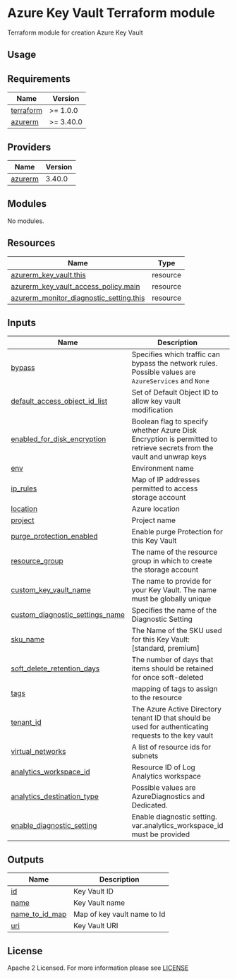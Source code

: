 # Azure Key Vault Terraform module
Terraform module for creation Azure Key Vault

## Usage

<!-- BEGIN_TF_DOCS -->
## Requirements

| Name                                                                      | Version   |
| ------------------------------------------------------------------------- | --------- |
| <a name="requirement_terraform"></a> [terraform](#requirement\_terraform) | >= 1.0.0  |
| <a name="requirement_azurerm"></a> [azurerm](#requirement\_azurerm)       | >= 3.40.0 |

## Providers

| Name                                                          | Version |
| ------------------------------------------------------------- | ------- |
| <a name="provider_azurerm"></a> [azurerm](#provider\_azurerm) | 3.40.0  |

## Modules

No modules.

## Resources

| Name                                                                                                                                                  | Type     |
| ----------------------------------------------------------------------------------------------------------------------------------------------------- | -------- |
| [azurerm_key_vault.this](https://registry.terraform.io/providers/hashicorp/azurerm/latest/docs/resources/key_vault)                                   | resource |
| [azurerm_key_vault_access_policy.main](https://registry.terraform.io/providers/hashicorp/azurerm/latest/docs/resources/key_vault_access_policy)       | resource |
| [azurerm_monitor_diagnostic_setting.this](https://registry.terraform.io/providers/hashicorp/azurerm/latest/docs/resources/monitor_diagnostic_setting) | resource |

## Inputs

| Name                                                                                                                                  | Description                                                                                                           | Type           | Default                                | Required |
| ------------------------------------------------------------------------------------------------------------------------------------- | --------------------------------------------------------------------------------------------------------------------- | -------------- | -------------------------------------- | :------: |
| <a name="input_bypass"></a> [bypass](#input\_bypass)                                                                                  | Specifies which traffic can bypass the network rules. Possible values are `AzureServices` and `None`                  | `set(string)`  | <pre>[<br>  "AzureServices"<br>]</pre> |    no    |
| <a name="input_default_access_object_id_list"></a> [default\_access\_object\_id\_list](#input\_default\_access\_object\_id\_list)     | Set of Default Object ID to allow key vault modification                                                              | `set(string)`  | n/a                                    |   yes    |
| <a name="input_enabled_for_disk_encryption"></a> [enabled\_for\_disk\_encryption](#input\_enabled\_for\_disk\_encryption)             | Boolean flag to specify whether Azure Disk Encryption is permitted to retrieve secrets from the vault and unwrap keys | `bool`         | `true`                                 |    no    |
| <a name="input_env"></a> [env](#input\_env)                                                                                           | Environment name                                                                                                      | `string`       | n/a                                    |   yes    |
| <a name="input_ip_rules"></a> [ip\_rules](#input\_ip\_rules)                                                                          | Map of IP addresses permitted to access storage account                                                               | `map(string)`  | `null`                                 |    no    |
| <a name="input_location"></a> [location](#input\_location)                                                                            | Azure location                                                                                                        | `string`       | n/a                                    |   yes    |
| <a name="input_project"></a> [project](#input\_project)                                                                               | Project name                                                                                                          | `string`       | n/a                                    |   yes    |
| <a name="input_purge_protection_enabled"></a> [purge\_protection\_enabled](#input\_purge\_protection\_enabled)                        | Enable purge Protection for this Key Vault                                                                            | `bool`         | `false`                                |    no    |
| <a name="input_resource_group"></a> [resource\_group](#input\_resource\_group)                                                        | The name of the resource group in which to create the storage account                                                 | `string`       | n/a                                    |   yes    |
| <a name="input_custom_key_vault_name"></a> [custom\_key\_vault\_name](#input\_custom\_key\_vault\_name)                               | The name to provide for your Key Vault. The name must be globally unique                                              | `string`       | `null`                                 |    no    |
| <a name="input_custom_diagnostic_settings_name"></a> [custom\_diagnostic\_settings\_name](#input\_custom\_diagnostic\_settings\_name) | Specifies the name of the Diagnostic Setting                                                                          | `string`       | `null`                                 |    no    |
| <a name="input_sku_name"></a> [sku\_name](#input\_sku\_name)                                                                          | The Name of the SKU used for this Key Vault: [standard, premium]                                                      | `string`       | `"standard"`                           |    no    |
| <a name="input_soft_delete_retention_days"></a> [soft\_delete\_retention\_days](#input\_soft\_delete\_retention\_days)                | The number of days that items should be retained for once soft-deleted                                                | `number`       | `7`                                    |    no    |
| <a name="input_tags"></a> [tags](#input\_tags)                                                                                        | mapping of tags to assign to the resource                                                                             | `map(any)`     | `{}`                                   |    no    |
| <a name="input_tenant_id"></a> [tenant\_id](#input\_tenant\_id)                                                                       | The Azure Active Directory tenant ID that should be used for authenticating requests to the key vault                 | `string`       | n/a                                    |   yes    |
| <a name="input_virtual_networks"></a> [virtual\_networks](#input\_virtual\_networks)                                                  | A list of resource ids for subnets                                                                                    | `list(string)` | `null`                                 |    no    |
| <a name="input_analytics_workspace_id"></a> [analytics\_workspace\_id](#input\_analytics\_workspace\_id)                              | Resource ID of Log Analytics workspace                                                                                | `string`       | `null`                                 |    no    |
| <a name="input_analytics_destination_type"></a> [analytics\_destination\_type](#input\_analytics\_destination\_type)                  | Possible values are AzureDiagnostics and Dedicated.                                                                   | `string`       | `Dedicated`                            |    no    |
| <a name="input_enable_diagnostic_setting"></a> [enable\_diagnostic\_setting](#input\_enable\_diagnostic\_setting)                     | Enable diagnostic setting. var.analytics_workspace_id must be provided                                                | `bool`         | `false`                                |    no    |

## Outputs

| Name                                                                                 | Description                 |
| ------------------------------------------------------------------------------------ | --------------------------- |
| <a name="output_id"></a> [id](#output\_id)                                           | Key Vault ID                |
| <a name="output_name"></a> [name](#output\_name)                                     | Key Vault name              |
| <a name="output_name_to_id_map"></a> [name\_to\_id\_map](#output\_name\_to\_id\_map) | Map of key vault name to Id |
| <a name="output_uri"></a> [uri](#output\_uri)                                        | Key Vault URI               |
<!-- END_TF_DOCS -->

## License

Apache 2 Licensed. For more information please see [LICENSE](https://github.com/data-platform-hq/terraform-azurerm-key-vault/tree/main/LICENSE)
